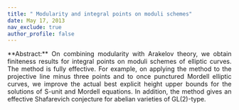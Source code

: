 ```yaml
---
title: " Modularity and integral points on moduli schemes"
date: May 17, 2013
nav_exclude: true
author_profile: false
---
```

<div style="text-align: justify !important; text-justify: inter-word;" markdown="1">
**Abstract:** On combining modularity with Arakelov theory, we obtain finiteness results for integral points on moduli schemes of elliptic curves. The method is fully effective. For example, on applying the method to the projective line minus three points and to once punctured Mordell elliptic curves, we improve the actual best explicit height upper bounds for the solutions of S-unit and Mordell equations. In addition, the method gives an effective Shafarevich conjecture for abelian varieties of GL(2)-type. 
